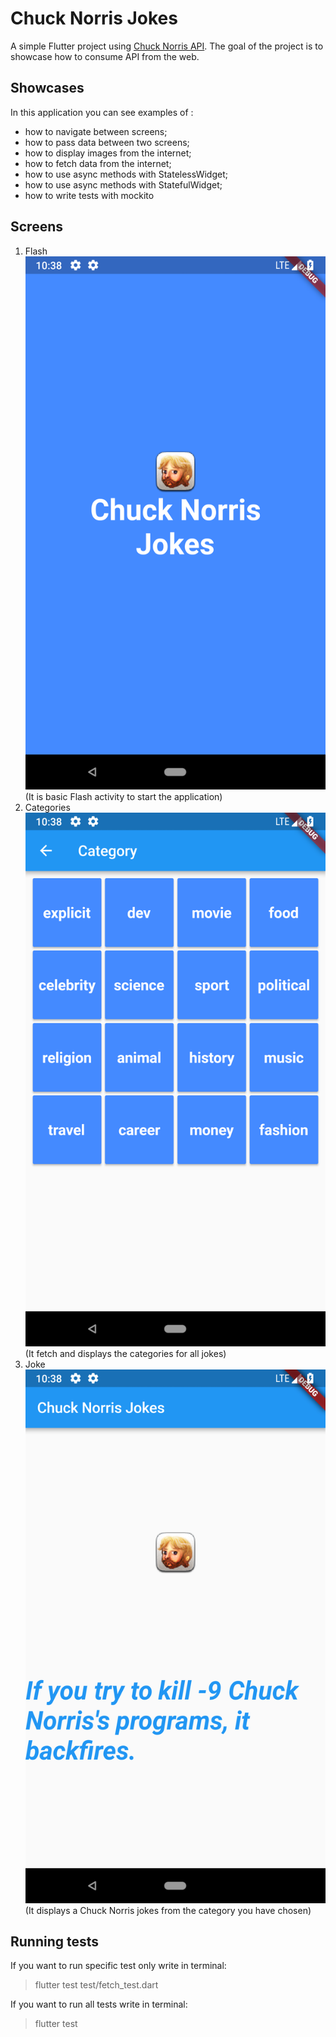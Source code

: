# Chuck Norris Jokes

A simple Flutter project using [Chuck Norris API](https://api.chucknorris.io/). The goal of the project is to showcase how to consume API from the web.

## Showcases
In this application you can see examples of :
- how to navigate between screens;
- how to pass data between two screens;
- how to display images from the internet;
- how to fetch data from the internet;
- how to use async methods with StatelessWidget;
- how to use async methods with  StatefulWidget;
- how to write tests with mockito


## Screens
1. Flash ![Flash](images/Flash_page.png)
 (It is basic Flash activity to start the application)
2. Categories ![Category](images/Category_page.png)
(It fetch and displays the categories for all jokes)
1. Joke ![Joke](images/Joke_page.png)
(It displays a Chuck Norris jokes from the category you have chosen)

## Running tests
If you want to run specific test only write in terminal:
> flutter test test/fetch_test.dart

If you want to run all tests write in terminal:
> flutter test 

